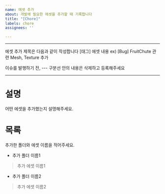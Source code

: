 ```yaml
---
name: 에셋 추가
about: 개발에 필요한 에셋을 추가할 때 기록합니다
title: "[Chore]"
labels: chore
assignees: ''

---
```

---

에셋 추가 제목은 다음과 같이 작성합니다
[태그] 에셋 내용
ex) [Bug] FruitChute 관련 Mesh, Texture 추가

이슈를 발행하기 전, --- 구분선 안의 내용은 삭제하고 등록해주세요

---

# 설명
어떤 에셋을 추가했는지 설명해주세요.

# 목록
추가한 폴더와 에셋 이름을 적어주세요.
- 추가 폴더 이름1
> 추가 에셋 이름1
- 추가 폴더 이름2
> 추가 에셋 이름2